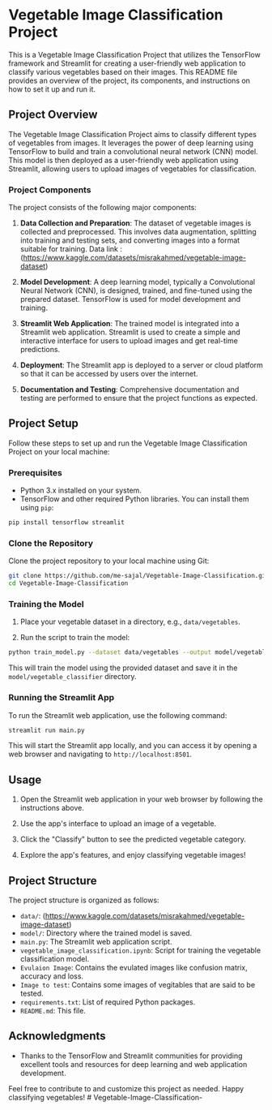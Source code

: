 # Vegetable Image Classification Project

This is a Vegetable Image Classification Project that utilizes the TensorFlow framework and Streamlit for creating a user-friendly web application to classify various vegetables based on their images. This README file provides an overview of the project, its components, and instructions on how to set it up and run it.

## Project Overview

The Vegetable Image Classification Project aims to classify different types of vegetables from images. It leverages the power of deep learning using TensorFlow to build and train a convolutional neural network (CNN) model. This model is then deployed as a user-friendly web application using Streamlit, allowing users to upload images of vegetables for classification.

### Project Components

The project consists of the following major components:

1. **Data Collection and Preparation**: The dataset of vegetable images is collected and preprocessed. This involves data augmentation, splitting into training and testing sets, and converting images into a format suitable for training.
Data link : (https://www.kaggle.com/datasets/misrakahmed/vegetable-image-dataset)

2. **Model Development**: A deep learning model, typically a Convolutional Neural Network (CNN), is designed, trained, and fine-tuned using the prepared dataset. TensorFlow is used for model development and training.

3. **Streamlit Web Application**: The trained model is integrated into a Streamlit web application. Streamlit is used to create a simple and interactive interface for users to upload images and get real-time predictions.

4. **Deployment**: The Streamlit app is deployed to a server or cloud platform so that it can be accessed by users over the internet.

5. **Documentation and Testing**: Comprehensive documentation and testing are performed to ensure that the project functions as expected.

## Project Setup

Follow these steps to set up and run the Vegetable Image Classification Project on your local machine:

### Prerequisites

- Python 3.x installed on your system.
- TensorFlow and other required Python libraries. You can install them using `pip`:

```bash
pip install tensorflow streamlit
```

### Clone the Repository

Clone the project repository to your local machine using Git:

```bash
git clone https://github.com/me-sajal/Vegetable-Image-Classification.git
cd Vegetable-Image-Classification
```

### Training the Model

1. Place your vegetable dataset in a directory, e.g., `data/vegetables`.

2. Run the script to train the model:

```bash
python train_model.py --dataset data/vegetables --output model/vegetable_classifier
```

This will train the model using the provided dataset and save it in the `model/vegetable_classifier` directory.

### Running the Streamlit App

To run the Streamlit web application, use the following command:

```bash
streamlit run main.py
```

This will start the Streamlit app locally, and you can access it by opening a web browser and navigating to `http://localhost:8501`.

## Usage

1. Open the Streamlit web application in your web browser by following the instructions above.

2. Use the app's interface to upload an image of a vegetable.

3. Click the "Classify" button to see the predicted vegetable category.

4. Explore the app's features, and enjoy classifying vegetable images!

## Project Structure

The project structure is organized as follows:

- `data/`: (https://www.kaggle.com/datasets/misrakahmed/vegetable-image-dataset)
- `model/`: Directory where the trained model is saved.
- `main.py`: The Streamlit web application script.
- `vegetable_image_classification.ipynb`: Script for training the vegetable classification model.
- `Evulaion Image`: Contains the evulated images like confusion matrix, accuracy and loss.
- `Image to test`: Contains some images of vegitables that are said to be tested.
- `requirements.txt`: List of required Python packages.
- `README.md`: This file.

## Acknowledgments

- Thanks to the TensorFlow and Streamlit communities for providing excellent tools and resources for deep learning and web application development.

Feel free to contribute to and customize this project as needed. Happy classifying vegetables!
#   V e g e t a b l e - I m a g e - C l a s s i f i c a t i o n -  
 